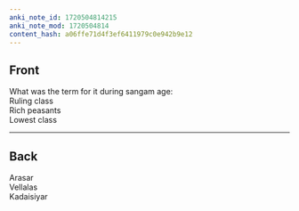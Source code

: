 ```yaml
---
anki_note_id: 1720504814215
anki_note_mod: 1720504814
content_hash: a06ffe71d4f3ef6411979c0e942b9e12
---
```


## Front

What was the term for it during sangam age:  
Ruling class  
Rich peasants  
Lowest class

<hr/>

## Back

Arasar   
Vellalas  
Kadaisiyar